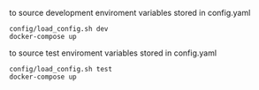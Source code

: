 to source development enviroment variables stored in config.yaml

```commandline
config/load_config.sh dev
docker-compose up
```

to source test enviroment variables stored in config.yaml

```commandline
config/load_config.sh test
docker-compose up
```

